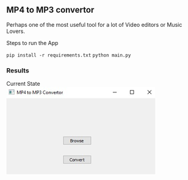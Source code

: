 ## MP4 to MP3 convertor

Perhaps one of the most useful tool for a lot of Video editors or Music Lovers. 

Steps to run the App

`pip install -r requirements.txt`
`python main.py`

### Results

Current State
<br/>
![](Images/ss1.jpg)


